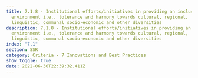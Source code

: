 ```yaml
---
title: 7.1.8 - Institutional efforts/initiatives in providing an inclusive
  environment i.e., tolerance and harmony towards cultural, regional,
  linguistic, communal socio-economic and other diversities
description: 7.1.8 - Institutional efforts/initiatives in providing an inclusive
  environment i.e., tolerance and harmony towards cultural, regional,
  linguistic, communal socio-economic and other diversities
index: "7.1"
section: SSR
category: Criteria - 7 Innovations and Best Practices
show_toggle: true
date: 2022-06-30T22:39:32.411Z
---
```


